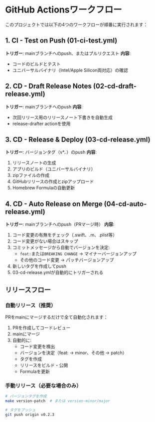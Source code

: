 # GitHub Actionsワークフロー

このプロジェクトでは以下の4つのワークフローが順番に実行されます：

## 1. CI - Test on Push (01-ci-test.yml)
**トリガー**: mainブランチへのpush、またはプルリクエスト
**内容**: 
- コードのビルドとテスト
- ユニバーサルバイナリ（Intel/Apple Silicon両対応）の確認

## 2. CD - Draft Release Notes (02-cd-draft-release.yml)  
**トリガー**: mainブランチへのpush
**内容**:
- 次回リリース用のリリースノート下書きを自動生成
- release-drafter actionを使用

## 3. CD - Release & Deploy (03-cd-release.yml)
**トリガー**: バージョンタグ（v*.*.*）のpush
**内容**:
1. リリースノートの生成
2. アプリのビルド（ユニバーサルバイナリ）
3. zipファイルの作成
4. GitHubリリースの作成とzipアップロード
5. Homebrew Formulaの自動更新

## 4. CD - Auto Release on Merge (04-cd-auto-release.yml)
**トリガー**: mainブランチへのpush（PRマージ時）
**内容**:
1. コード変更の有無をチェック（.swift、.m、.plist等）
2. コード変更がない場合はスキップ
3. コミットメッセージから自動でバージョンを決定:
   - `feat:`または`BREAKING CHANGE` → マイナーバージョンアップ
   - その他のコード変更 → パッチバージョンアップ
4. 新しいタグを作成してpush
5. 03-cd-release.ymlが自動的にトリガーされる

## リリースフロー

### 自動リリース（推奨）
PRをmainにマージするだけで全て自動化されます：

1. PRを作成してコードレビュー
2. mainにマージ
3. 自動的に:
   - コード変更を検出
   - バージョンを決定（feat: → minor、その他 → patch）
   - タグを作成
   - リリースをビルド・公開
   - Formulaを更新

### 手動リリース（必要な場合のみ）
```bash
# バージョンタグを作成
make version-patch  # または version-minor/major

# タグをプッシュ
git push origin v0.2.3
```
